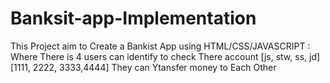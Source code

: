 # Banksit-app-Implementation
This Project aim to Create a Bankist App using HTML/CSS/JAVASCRIPT : Where There is 4 users can identify to check There account  [js, stw, ss, jd] [1111, 2222, 3333,4444] They can Ytansfer money to Each Other
